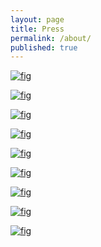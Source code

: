```yaml
---
layout: page
title: Press
permalink: /about/
published: true
---
```


[![fig](https://i.imgur.com/4AFR4xZ.jpg)](https://www.theguardian.com/cities/2017/oct/04/hypnotic-beauty-public-transport-mapped)

[![fig](http://i.imgur.com/soflhVo.jpg)](https://www.citylab.com/transportation/2017/09/visualize-transit-frequency-nearly-anywhere-in-the-world/538725/)

[![fig](http://i.imgur.com/Lth7qQV.jpg)](https://www.citylab.com/transportation/2017/04/groove-out-to-24-hours-of-new-york-transit-with-the-multimodal-symphony/522633/)

[![fig](http://i.imgur.com/9yeNzvE.jpg)](https://sf.curbed.com/2017/9/5/16255068/transit-flow-map-sf-muni)

[![fig](http://i.imgur.com/H7c7G69.jpg)](https://mobilitylab.org/2017/04/11/nyc-visualization-transit-options/)

[![fig](http://i.imgur.com/pamda1H.png)](http://gothamist.com/2017/04/05/soothing_taxi_video.php)

[![fig](http://i.imgur.com/AAdsA9u.png)](http://mentalfloss.com/article/90017/what-24-hours-new-york-city-subway-travel-looks)

[![fig](http://i.imgur.com/mFY6ICr.jpg)](https://technical.ly/brooklyn/2017/03/28/nyc-taxi-trips-map-will-geary/)

[![fig](http://i.imgur.com/YzQK9CG.jpg)](https://technical.ly/brooklyn/2016/12/12/brooklyn-daycare-deserts-map/?utm_content=bufferff628&utm_medium=social&utm_source=twitter.com&utm_campaign=buffer)
